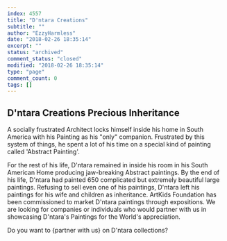 ```yaml
---
index: 4557
title: "D'ntara Creations"
subtitle: ""
author: "EzzyHarmless"
date: "2018-02-26 18:35:14"
excerpt: ""
status: "archived"
comment_status: "closed"
modified: "2018-02-26 18:35:14"
type: "page"
comment_count: 0
tags: []
---
```


## D'ntara Creations <span class="has-text-calm is-size-4">Precious Inheritance</span>

A socially frustrated Architect locks himself inside his home in South America with his Painting as his "only" companion. Frustrated by this system of things, he spent a lot of his time on a special kind of painting called 'Abstract Painting'.

For the rest of his life, D'ntara remained in inside his room in his South American Home producing jaw-breaking Abstract paintings. By the end of his life, D'ntara had painted 650 complicated but extremely beautiful large paintings. Refusing to sell even one of his paintings, D'ntara left his paintings for his wife and children as inheritance. ArtKids Foundation has been commissioned to market D'ntara paintings through expositions. We are looking for companies or individuals who would partner with us in showcasing D'ntara's Paintings for the World's appreciation.

Do you want to {partner with us} on D'ntara collections?
